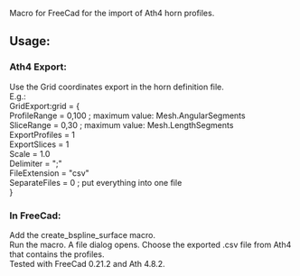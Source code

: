 Macro for FreeCad for the import of Ath4 horn profiles.
## Usage:
### Ath4 Export:
Use the Grid coordinates export in the horn definition file. <br>
E.g.: <br>
GridExport:grid = { <br>
ProfileRange = 0,100			; maximum value: Mesh.AngularSegments <br>
SliceRange = 0,30				; maximum value: Mesh.LengthSegments <br>
ExportProfiles = 1 <br>
ExportSlices = 1 <br>
Scale = 1.0 <br>
Delimiter = ";" <br>
FileExtension = "csv" <br>
SeparateFiles = 0      ; put everything into one file <br>
} <br>
### In FreeCad:
Add the create_bspline_surface macro. <br>
Run the macro. A file dialog opens. Choose the exported .csv file from Ath4 that contains the profiles. <br>
Tested with FreeCad 0.21.2 and Ath 4.8.2. <br>
